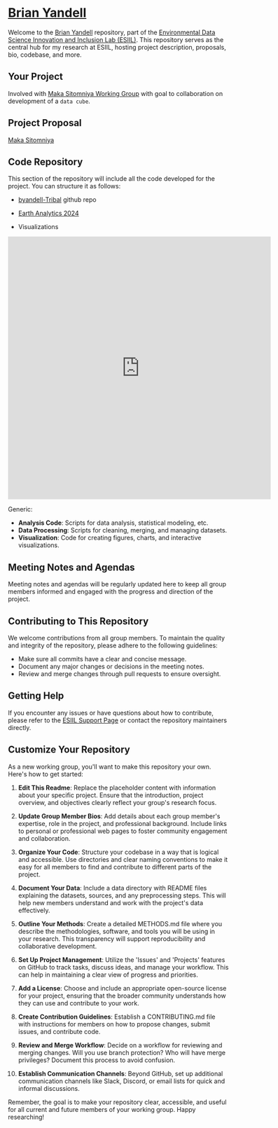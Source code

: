 # [Brian Yandell](https://byandell.github.io)


Welcome to the [Brian Yandell](https://byandell.github.io/ESIIL) repository, part of the [Environmental Data Science Innovation and Inclusion Lab (ESIIL)](https://github.com/CU-ESIIL/). This repository serves as the central hub for my research at ESIIL, hosting project description, proposals, bio, codebase, and more.

## Your Project

Involved with [Maka Sitomniya Working Group](https://github.com/byandell/geospatial/blob/main/maka_sitomniya.md) with goal to
collaboration on development of a `data cube`.

## Project Proposal

[Maka Sitomniya](https://cu-esiil.github.io/Maka-Sitomniya/)

## Code Repository

This section of the repository will include all the code developed for the project. You can structure it as follows:

- [byandell-Tribal](https://github.com/byandell-Tribal) github repo
- [Earth Analytics 2024 ](https://github.com/byandell-Tribal/EarthAnalytics_2024)

- Visualizations

<embed type="text/html" src="https://github.com/byandell-Tribal/EarthAnalytics_2024/blob/main/Images/uttc.html" width="600" height="600">
  
Generic:

- **Analysis Code**: Scripts for data analysis, statistical modeling, etc.
- **Data Processing**: Scripts for cleaning, merging, and managing datasets.
- **Visualization**: Code for creating figures, charts, and interactive visualizations.

## Meeting Notes and Agendas

Meeting notes and agendas will be regularly updated here to keep all group members informed and engaged with the progress and direction of the project.

<!--- See Maka Sitomniya Google Drive](https://drive.google.com/drive/u/1/folders/1F0xUXmP4icHTu5_khAfWyJFY2fdqZhO1).--->

## Contributing to This Repository

We welcome contributions from all group members. To maintain the quality and integrity of the repository, please adhere to the following guidelines:

- Make sure all commits have a clear and concise message.
- Document any major changes or decisions in the meeting notes.
- Review and merge changes through pull requests to ensure oversight.

## Getting Help

If you encounter any issues or have questions about how to contribute, please refer to the [ESIIL Support Page](https://esiil.org/support) or contact the repository maintainers directly.

## Customize Your Repository

As a new working group, you'll want to make this repository your own. Here's how to get started:

1. **Edit This Readme**: Replace the placeholder content with information about your specific project. Ensure that the introduction, project overview, and objectives clearly reflect your group's research focus.

2. **Update Group Member Bios**: Add details about each group member's expertise, role in the project, and professional background. Include links to personal or professional web pages to foster community engagement and collaboration.

3. **Organize Your Code**: Structure your codebase in a way that is logical and accessible. Use directories and clear naming conventions to make it easy for all members to find and contribute to different parts of the project.

4. **Document Your Data**: Include a data directory with README files explaining the datasets, sources, and any preprocessing steps. This will help new members understand and work with the project's data effectively.

5. **Outline Your Methods**: Create a detailed METHODS.md file where you describe the methodologies, software, and tools you will be using in your research. This transparency will support reproducibility and collaborative development.

6. **Set Up Project Management**: Utilize the 'Issues' and 'Projects' features on GitHub to track tasks, discuss ideas, and manage your workflow. This can help in maintaining a clear view of progress and priorities.

7. **Add a License**: Choose and include an appropriate open-source license for your project, ensuring that the broader community understands how they can use and contribute to your work.

8. **Create Contribution Guidelines**: Establish a CONTRIBUTING.md file with instructions for members on how to propose changes, submit issues, and contribute code.

9. **Review and Merge Workflow**: Decide on a workflow for reviewing and merging changes. Will you use branch protection? Who will have merge privileges? Document this process to avoid confusion.

10. **Establish Communication Channels**: Beyond GitHub, set up additional communication channels like Slack, Discord, or email lists for quick and informal discussions.

Remember, the goal is to make your repository clear, accessible, and useful for all current and future members of your working group. Happy researching!

